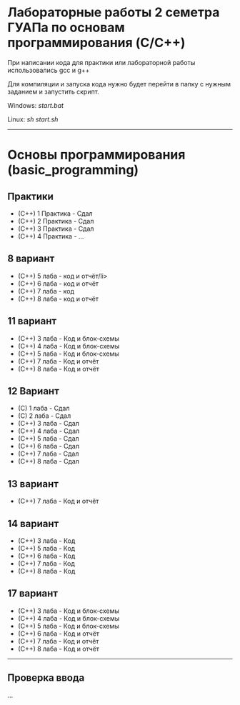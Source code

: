 # Лабораторные работы 2 семетра ГУАПа по основам программирования (C/C++)
<p>При написании кода для практики или лабораторной работы использовались gcc и g++</p>
<p>Для компиляции и запуска кода нужно будет перейти в папку с нужным заданием и запустить скрипт.</p>
<p>Windows: <i>start.bat</i></p>
<p>Linux: <i>sh start.sh</i></p>
<hr>
<h1>Основы программирования (basic_programming)</h1>
<h2>Практики</h2>
<ul>
  <li>(C++) 1 Практика - Сдал</li>
  <li>(C++) 2 Практика - Сдал</li>
  <li>(C++) 3 Практика - Сдал</li>
  <li>(C++) 4 Практика - ...</li>
</ul>

<h2>8 вариант</h2>
 <ul>
  <li>(C++) 5 лаба - код и отчёт/li> 
  <li>(C++) 6 лаба - код и отчёт</li> 
  <li>(C++) 7 лаба - код</li> 
  <li>(C++) 8 лаба - код и отчёт</li> 
 </ul>

<h2>11 вариант</h2>
 <ul>
  <li>(C++) 3 лаба - Код и блок-схемы</li> 
  <li>(C++) 4 лаба - Код и блок-схемы</li> 
  <li>(C++) 5 лаба - Код и блок-схемы</li> 
  <li>(C++) 7 лаба - Код и отчёт</li> 
  <li>(C++) 8 лаба - Код и отчёт</li> 
 </ul>
 
<h2>12 Вариант</h2>
<ul>
  <li>(C) 1 лаба - Сдал</li>
  <li>(C) 2 лаба - Сдал</li>
  <li>(C++) 3 лаба - Сдал</li>
  <li>(C++) 4 лаба - Сдал</li>
  <li>(C++) 5 лаба - Сдал</li>
  <li>(C++) 6 лаба - Сдал</li>
  <li>(C++) 7 лаба - Сдал</li>
  <li>(C++) 8 лаба - Сдал</li>
 </ul>
 
 <h2>13 вариант</h2>
 <ul>
  <li>(C++) 7 лаба - Код и отчёт</li> 
 </ul>
 
 <h2>14 вариант</h2>
 <ul>
  <li>(C++) 3 лаба - Код</li> 
  <li>(C++) 5 лаба - Код</li> 
  <li>(C++) 6 лаба - Код</li> 
  <li>(C++) 7 лаба - Код</li> 
  <li>(C++) 8 лаба - Код</li> 
 </ul>
 
 <h2>17 вариант</h2>
 <ul>
  <li>(C++) 3 лаба - Код и блок-схемы</li> 
  <li>(C++) 4 лаба - Код и блок-схемы</li> 
  <li>(C++) 5 лаба - Код и блок-схемы</li> 
  <li>(C++) 6 лаба - Код и отчёт</li> 
  <li>(C++) 7 лаба - Код и отчёт</li> 
  <li>(C++) 8 лаба - Код и отчёт</li> 
 </ul>
 
<hr>
<h2>Проверка ввода</h2>
<p>...</p>
  

